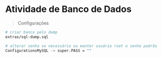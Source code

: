 # Atividade de Banco de Dados

>Configurações

``` bash
# criar banco pelo dump
extras/sql-dump.sql

# alterar senha se necessário ou manter usuário root e senha padrão
ConfigurationsMySQL -> super.PASS = ""
```

